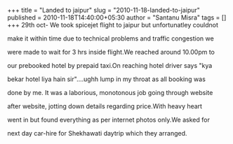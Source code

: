 +++
title = "Landed to jaipur"
slug = "2010-11-18-landed-to-jaipur"
published = 2010-11-18T14:40:00+05:30
author = "Santanu Misra"
tags = []
+++
29th oct- We took spicejet flight to jaipur but unfortunatley couldnot

make it within time due to technical problems and traffic congestion we

were made to wait for 3 hrs inside flight.We reached around 10.00pm to

our prebooked hotel by prepaid taxi.On reaching hotel driver says "kya

bekar hotel liya hain sir"....ughh lump in my throat as all booking was

done by me. It was a laborious, monotonous job going through website

after website, jotting down details regarding price.With heavy heart

went in but found everything as per internet photos only.We asked for

next day car-hire for Shekhawati daytrip which they arranged.
